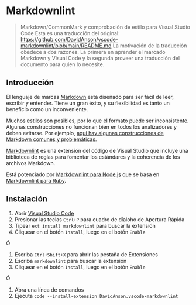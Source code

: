 # Markdownlint

> Markdown/CommonMark y comprobación de estilo para Visual Studio Code
> Esta es una traducción del original: <https://github.com/DavidAnson/vscode-markdownlint/blob/main/README.md>
> La motivación de la traducción obedece a dos razones. La primera en aprender el marcado Markdown y Visual Code y la segunda proveer una traducción del documento para quien lo necesite.

## Introducción
El lenguaje de marcas [Markdown](https://es.wikipedia.org/wiki/Markdown) está diseñado para ser fácil de leer, escribir y entender. Tiene un gran éxito, y su flexibilidad es tanto un beneficio como un inconveniente. 

Muchos estilos son posibles, por lo que el formato puede ser inconsistente. Algunas construcciones no funcionan bien en todos los analizadores y deben evitarse. Por ejemplo, [aquí hay algunas construcciones de Markdown comunes y problemáticas](https://gist.github.com/DavidAnson/006a6c2a2d9d7b21b025).

[Markdownlint](https://marketplace.visualstudio.com/items?itemName=DavidAnson.vscode-markdownlint) es una extensión del código de Visual Studio que incluye una biblioteca de reglas para fomentar los estándares y la coherencia de los archivos Markdown. 

Está potenciado por [Markdownlint para Node.js](https://github.com/DavidAnson/markdownlint) que se basa en [Markdownlint para Ruby](https://github.com/mivok/markdownlint).

## Instalación

1. Abrir [Visual Studio Code](https://code.visualstudio.com/)
2. Presionar las teclas `Ctrl+P`  para cuadro de díaloho de Apertura Rápida
3. Tipear `ext install markdownlint` para buscar la extensión
4. Cliquear en el botón `Install`,  luego en el botón `Enable`

Ó

1. Escriba `Ctrl+Shift+X` para abrir las pestaña de Extensiones
2. Escriba `markdownlint` para buscar la extensión
3. Cliquear en el botón `Install`,  luego en el botón `Enable`

Ó

1. Abra una línea de comandos
2. Ejecuta `code --install-extension DavidAnson.vscode-markdownlint`
